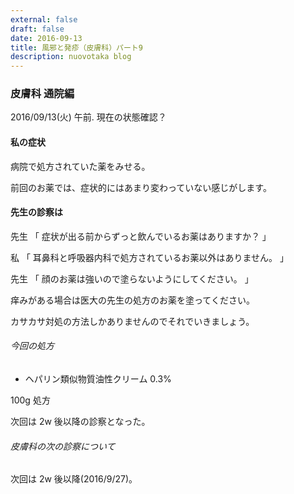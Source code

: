 ```yaml
---
external: false
draft: false
date: 2016-09-13
title: 風邪と発疹（皮膚科）パート9
description: nuovotaka blog
---
```


### 皮膚科 通院編

2016/09/13(火) 午前.
現在の状態確認？

#### 私の症状

病院で処方されていた薬をみせる。

前回のお薬では、症状的にはあまり変わっていない感じがします。

#### 先生の診察は

先生
「
症状が出る前からずっと飲んでいるお薬はありますか？
」

私
「
耳鼻科と呼吸器内科で処方されているお薬以外はありません。
」

先生
「
顔のお薬は強いので塗らないようにしてください。
」

痒みがある場合は医大の先生の処方のお薬を塗ってください。

カサカサ対処の方法しかありませんのでそれでいきましょう。

###### 今回の処方

- ヘパリン類似物質油性クリーム 0.3%

100g 処方

次回は 2w 後以降の診察となった。

###### 皮膚科の次の診察について

次回は 2w 後以降(2016/9/27)。
